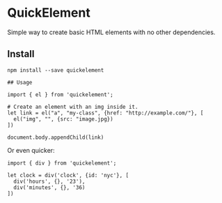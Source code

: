 # QuickElement

Simple way to create basic HTML elements with no other dependencies.

## Install

```
npm install --save quickelement

## Usage

import { el } from 'quickelement';

# Create an element with an img inside it.
let link = el("a", "my-class", {href: "http://example.com/"}, [
  el("img", "", {src: "image.jpg})
])

document.body.appendChild(link)

```

Or even quicker:

```
import { div } from 'quickelement';

let clock = div('clock', {id: 'nyc'}, [
  div('hours', {}, '23'),
  div('minutes', {}, '36)
])

```